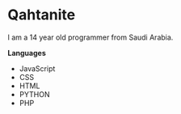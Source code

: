 # Qahtanite
I am a 14 year old programmer from Saudi Arabia.

**Languages**
- JavaScript
- CSS
- HTML
- PYTHON
- PHP

<!---
Qahtanite/Qahtanite is a ✨ special ✨ repository because its `README.md` (this file) appears on your GitHub profile.
You can click the Preview link to take a look at your changes.
--->
